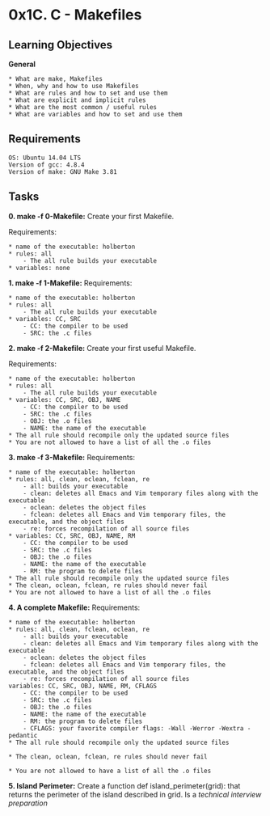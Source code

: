 # 0x1C. C - Makefiles

## Learning Objectives
**General**

    * What are make, Makefiles
    * When, why and how to use Makefiles
    * What are rules and how to set and use them
    * What are explicit and implicit rules
    * What are the most common / useful rules
    * What are variables and how to set and use them

## Requirements

    OS: Ubuntu 14.04 LTS
    Version of gcc: 4.8.4
    Version of make: GNU Make 3.81

## Tasks
**0. make -f 0-Makefile:**
Create your first Makefile.

Requirements:

    * name of the executable: holberton
    * rules: all
        - The all rule builds your executable
    * variables: none

**1. make -f 1-Makefile:**
Requirements:

    * name of the executable: holberton
    * rules: all
        - The all rule builds your executable
    * variables: CC, SRC
        - CC: the compiler to be used
        - SRC: the .c files

**2. make -f 2-Makefile:**
Create your first useful Makefile.

Requirements:

    * name of the executable: holberton
    * rules: all
        - The all rule builds your executable
    * variables: CC, SRC, OBJ, NAME
        - CC: the compiler to be used
        - SRC: the .c files
        - OBJ: the .o files
        - NAME: the name of the executable
    * The all rule should recompile only the updated source files
    * You are not allowed to have a list of all the .o files

**3. make -f 3-Makefile:**
Requirements:

    * name of the executable: holberton
    * rules: all, clean, oclean, fclean, re
        - all: builds your executable
        - clean: deletes all Emacs and Vim temporary files along with the executable
        - oclean: deletes the object files
        - fclean: deletes all Emacs and Vim temporary files, the executable, and the object files
        - re: forces recompilation of all source files
    * variables: CC, SRC, OBJ, NAME, RM
        - CC: the compiler to be used
        - SRC: the .c files
        - OBJ: the .o files
        - NAME: the name of the executable
        - RM: the program to delete files
    * The all rule should recompile only the updated source files
    * The clean, oclean, fclean, re rules should never fail
    * You are not allowed to have a list of all the .o files

**4. A complete Makefile:**
Requirements:

    * name of the executable: holberton
    * rules: all, clean, fclean, oclean, re
        - all: builds your executable
        - clean: deletes all Emacs and Vim temporary files along with the executable
        - oclean: deletes the object files
        - fclean: deletes all Emacs and Vim temporary files, the executable, and the object files
        - re: forces recompilation of all source files
    variables: CC, SRC, OBJ, NAME, RM, CFLAGS
        - CC: the compiler to be used
        - SRC: the .c files
        - OBJ: the .o files
        - NAME: the name of the executable
        - RM: the program to delete files
        - CFLAGS: your favorite compiler flags: -Wall -Werror -Wextra -pedantic
    * The all rule should recompile only the updated source files

    * The clean, oclean, fclean, re rules should never fail

    * You are not allowed to have a list of all the .o files

**5. Island Perimeter:**
Create a function def island_perimeter(grid): that returns the perimeter of the island described in grid. Is a *technical interview preparation*
